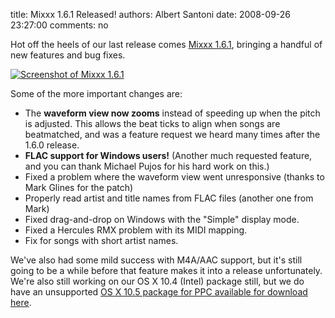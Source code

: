title: Mixxx 1.6.1 Released!
authors: Albert Santoni
date: 2008-09-26 23:27:00
comments: no

Hot off the heels of our last release comes [Mixxx 1.6.1]({filename}/pages/download.md), bringing a handful of new features and bug fixes.

[![Screenshot of Mixxx 1.6.1]({static}/images/news/Picture-2.png)]({static}/images/news/Picture-2.png)

Some of the more important changes are:

- The **waveform view now zooms** instead of speeding up when the pitch is adjusted.
  This allows the beat ticks to align when songs are beatmatched, and was a feature request we heard many times after the 1.6.0 release.
- **FLAC support for Windows users!**
  (Another much requested feature, and you can thank Michael Pujos for his hard work on this.)
- Fixed a problem where the waveform view went unresponsive (thanks to Mark Glines for the patch)
- Properly read artist and title names from FLAC files (another one from Mark)
- Fixed drag-and-drop on Windows with the "Simple" display mode.
- Fixed a Hercules RMX problem with its MIDI mapping.
- Fix for songs with short artist names.

We've also had some mild success with M4A/AAC support, but it's still going to be a while before that feature makes it into a release unfortunately.
We're also still working on our OS X 10.4 (Intel) package still, but we do have an unsupported [OS X 10.5 package for PPC available for download here](http://downloads.mixxx.org/mixxx-1.6.1/mixxx-1.6.1-macppc.dmg).

